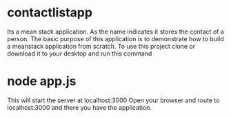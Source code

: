 # contactlistapp
Its a mean stack application.
As the name indicates it stores the contact of a person.
The basic purpose of this application is to demonstrate how to build a meanstack application from scratch. 
To use this project clone or download it to your desktop and run this command 
# node app.js
This will start the server at localhost:3000
Open your browser and route to localhost:3000 and there you have the application.
